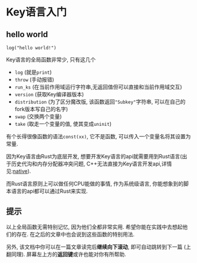 # Key语言入门

## hello world

```ks
log("hello world!")
```

Key语言的全局函数非常少, 只有这几个

- `log` (就是`print`)
- `throw` (手动报错)
- `run_ks` (在当前作用域运行字符串,无返回值但可以直接和当前作用域交互)
- `version` (获取Key编译器版本)
- `distribution` (为了区分魔改版, 该函数返回`"Subkey"`字符串, 可以在自己的fork版本写自己的名字)
- `swap` (交换两个变量)
- `take` (取走一个变量的值, 使其变成`uninit`)

有个长得很像函数的语法`const(xx)`, 它不是函数, 可以传入一个变量名将其设置为常量.

因为Key语言由Rust为底层开发, 想要开发Key语言的api就需要用到Rust语言(出于历史代沟和内存分配器冲突问题, C++无法直接为Key语言开发api,详情见:[native](../native/readme.md)).

而Rust语言原则上可以做任何CPU能做的事情, 作为系统级语言, 你能想象到的脚本语言的api都可以通过Rust来实现.

## 提示

以上全局函数无需特别记忆, 因为他们全都非常实用. 希望你能在实践中去想起他们的存在. 在之后的文章中也会说到这些函数的特别用法.

另外, 该文档中你可以在一篇文章读完后**继续向下滚动**, 即可自动跳转到下一篇 (上翻同理). 屏幕左上方的**返回键**或许也能对你有所帮助. 
